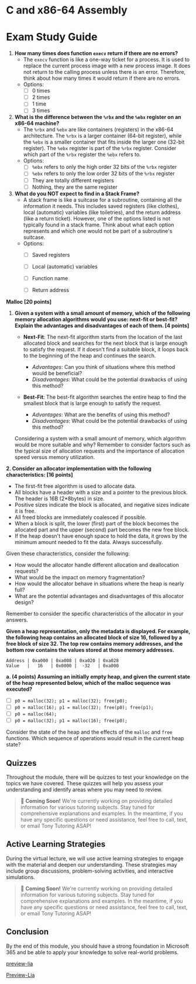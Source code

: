 <!--
author:   U. Anthony Omegbu
email:    anthonyomegbu@gmail.com
version:  0.0.1

tags:     LiaScript, education, OER

logo:     https://your-logo-url.com/logo.jpg

comment:  This document is a simple LiaScript course example.

-->



# C and x86-64 Assembly 
# Exam Study Guide

1. **How many times does function `execv` return if there are no errors?**
   - The `execv` function is like a one-way ticket for a process. It is used to replace the current process image with a new process image. It does not return to the calling process unless there is an error. Therefore, think about how many times it would return if there are no errors.
   - Options:
     - [ ] 0 times
     - [ ] 2 times
     - [ ] 1 time
     - [ ] 3 times

2. **What is the difference between the `%rbx` and the `%ebx` register on an x86-64 machine?**
   - The `%rbx` and `%ebx` are like containers (registers) in the x86-64 architecture. The `%rbx` is a larger container (64-bit register), while the `%ebx` is a smaller container that fits inside the larger one (32-bit register). The `%ebx` register is part of the `%rbx` register. Consider which part of the `%rbx` register the `%ebx` refers to.
   - Options:
     - [ ] `%ebx` refers to only the high order 32 bits of the `%rbx` register
     - [ ] `%ebx` refers to only the low order 32 bits of the `%rbx` register
     - [ ] They are totally different registers
     - [ ] Nothing, they are the same register

3. **What do you NOT expect to find in a Stack Frame?**
   - A stack frame is like a suitcase for a subroutine, containing all the information it needs. This includes saved registers (like clothes), local (automatic) variables (like toiletries), and the return address (like a return ticket). However, one of the options listed is not typically found in a stack frame. Think about what each option represents and which one would not be part of a subroutine's suitcase.
   - Options:
     - [ ] Saved registers
     - [ ] Local (automatic) variables
     - [ ] Function name
     - [ ] Return address


**Malloc [20 points]**

1. **Given a system with a small amount of memory, which of the following memory allocation algorithms would you use: next-fit or best-fit? Explain the advantages and disadvantages of each of them. [4 points]**

   - **Next-Fit**: The next-fit algorithm starts from the location of the last allocated block and searches for the next block that is large enough to satisfy the request. If it doesn't find a suitable block, it loops back to the beginning of the heap and continues the search.
     - *Advantages*: Can you think of situations where this method would be beneficial?
     - *Disadvantages*: What could be the potential drawbacks of using this method?

   - **Best-Fit**: The best-fit algorithm searches the entire heap to find the smallest block that is large enough to satisfy the request.
     - *Advantages*: What are the benefits of using this method?
     - *Disadvantages*: What could be the potential drawbacks of using this method?

   Considering a system with a small amount of memory, which algorithm would be more suitable and why? Remember to consider factors such as the typical size of allocation requests and the importance of allocation speed versus memory utilization.


**2. Consider an allocator implementation with the following characteristics: [16 points]**

- The first-fit free algorithm is used to allocate data.
- All blocks have a header with a size and a pointer to the previous block. The header is 16B (2*8bytes) in size.
- Positive sizes indicate the block is allocated, and negative sizes indicate it is free.
- All freed blocks are immediately coalesced if possible.
- When a block is split, the lower (first) part of the block becomes the allocated part and the upper (second) part becomes the new free block.
- If the heap doesn't have enough space to hold the data, it grows by the minimum amount needed to fit the data. Always successfully.

Given these characteristics, consider the following:

- How would the allocator handle different allocation and deallocation requests?
- What would be the impact on memory fragmentation?
- How would the allocator behave in situations where the heap is nearly full?
- What are the potential advantages and disadvantages of this allocator design?

Remember to consider the specific characteristics of the allocator in your answers.


**Given a heap representation, only the metadata is displayed. For example, the following heap contains an allocated block of size 16, followed by a free block of size 32. The top row contains memory addresses, and the bottom row contains the values stored at those memory addresses.**

```
Address | 0xa000 | 0xa008 | 0xa020 | 0xa028
Value   |   16   | 0x0000 |  -32   | 0xa000
```

**a. (4 points) Assuming an initially empty heap, and given the current state of the heap represented below, which of the malloc sequence was executed?**

- [ ] `p0 = malloc(32); p1 = malloc(32); free(p0);`
- [ ] `p0 = malloc(16); p1 = malloc(32); free(p0); free(p1);`
- [ ] `p0 = malloc(64);`
- [ ] `p0 = malloc(32); p1 = malloc(16); free(p0);`

Consider the state of the heap and the effects of the `malloc` and `free` functions. Which sequence of operations would result in the current heap state?



## Quizzes

Throughout the module, there will be quizzes to test your knowledge on the topics we have covered. These quizzes will help you assess your understanding and identify areas where you may need to review.

> 📢 **Coming Soon!** We're currently working on providing detailed information for various tutoring subjects. Stay tuned for comprehensive explanations and examples. In the meantime, if you have any specific questions or need assistance, feel free to call, text, or email Tony Tutoring ASAP!


## Active Learning Strategies

During the virtual lecture, we will use active learning strategies to engage with the material and deepen our understanding. These strategies may include group discussions, problem-solving activities, and interactive simulations.

> 📢 **Coming Soon!** We're currently working on providing detailed information for various tutoring subjects. Stay tuned for comprehensive explanations and examples. In the meantime, if you have any specific questions or need assistance, feel free to call, text, or email Tony Tutoring ASAP!


## Conclusion

By the end of this module, you should have a strong foundation in Microsoft 365 and be able to apply your knowledge to solve real-world problems.

[preview-lia](https://raw.githubusercontent.com/awakwe/C-Assembly/main/README.md)

[Preview-Lia](https://liascript.github.io/course/?https://raw.githubusercontent.com/awakwe/C-Assembly/main/README.md)
